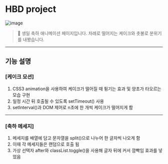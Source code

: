 # HBD project

![image](https://user-images.githubusercontent.com/84275463/123043726-b16c0880-d433-11eb-8581-92808f115ad6.png)

> 🎂   생일 축하 애니메이션 페이지입니다. 차례로 떨어지는 케이크와 촛불로 분위기를 내봤습니다.

--------------

## 기능 설명

### [케이크 모션]
1. CSS3 animation을 사용하여 케이크가 떨어질 때 튕기는 효과 및 양초가 타오르는 모습 구현
2. 일정 시간 뒤 호출될 수 있도록 setTimeout() 사용
3. setInterval()과 DOM 제어로 n초에 한 개씩 케이크가 떨어지게 함

--------------

### [축하 메세지]
1. 메세지를 배열에 담고 문자열을 split()으로 나누어 한 글자씩 나오게 함
2. 이때 각 메세지들은 랜덤으로 호출 됨
3. 가상 선택자 after와 classList.toggle()을 사용해 글자 뒤에 커서 깜빡임 효과를 넣었음
